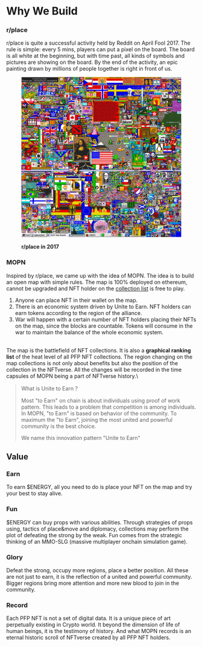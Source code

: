 # Why We Build

### r/place

r/place is quite a successful activity held by Reddit on April Fool 2017. The rule is simple: every 5 mins, players can put a pixel on the board. The board is all white at the beginning, but with time past, all kinds of symbols and pictures are showing on the board. By the end of the activity, an epic painting drawn by millions of people together is right in front of us.

<figure><img src=".gitbook/assets/r-place-2017.png" alt=""><figcaption><p><strong>r/place in 2017</strong></p></figcaption></figure>

### MOPN

Inspired by r/place, we came up with the idea of MOPN. The idea is to build an open map with simple rules. The map is 100% deployed on ethereum, cannot be upgraded and NFT holder on the [collection list](economic-system/pass/community-governance.md) is free to play.

1. Anyone can place NFT in their wallet on the map.
2. There is an economic system driven by Unite to Earn. NFT holders can earn tokens according to the region of the alliance.
3. War will happen with a certain number of NFT holders placing their NFTs on the map, since the blocks are countable. Tokens will consume in the war to maintain the balance of the whole economic system.

\
The map is the battlefield of NFT collections. It is also a **graphical ranking list** of the heat level of all PFP NFT collections. The region changing on the map collections is not only about benefits but also the position of the collection in the NFTverse. All the changes will be recorded in the time capsules of MOPN being a part of NFTverse history.\


> What is Unite to Earn？
>
> Most "to Earn" on chain is about individuals using proof of work pattern. This leads to a problem that competition is among individuals. In MOPN, "to Earn" is based on behavior of the community. To maximum the "to Earn", joining the most united and powerful community is the best choice.
>
> We name this innovation pattern "Unite to Earn"

## Value

### Earn

To earn $ENERGY, all you need to do is place your NFT on the map and try your best to stay alive.

### Fun

$ENERGY can buy props with various abilities. Through strategies of props using, tactics of place\&move and diplomacy, collections may perform the plot of defeating the strong by the weak. Fun comes from the strategic thinking of an MMO-SLG (massive multiplayer onchain simulation game).

### Glory

Defeat the strong, occupy more regions, place a better position. All these are not just to earn, it is the reflection of a united and powerful community. Bigger regions bring more attention and more new blood to join in the community.

### Record

Each PFP NFT is not a set of digital data. It is a unique piece of art perpetually existing in Crypto world. It beyond the dimension of life of human beings, it is the testimony of history. And what MOPN records is an eternal historic scroll of NFTverse created by all PFP NFT holders.
